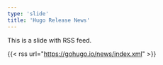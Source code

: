 ```yaml
---
type: 'slide'
title: 'Hugo Release News'
---
```


This is a slide with RSS feed.

{{< rss url="https://gohugo.io/news/index.xml" >}}